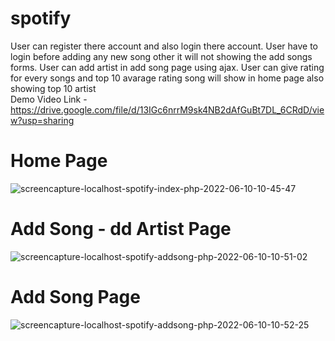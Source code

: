 # spotify
User can register there account and also login there account.
User have to login before adding any new song other it will not showing the add songs forms.
User can add artist in add song page using ajax.
User can give rating for every songs and top 10 avarage rating song will show in home page also showing top 10 artist </br>
Demo Video Link - https://drive.google.com/file/d/13IGc6nrrM9sk4NB2dAfGuBt7DL_6CRdD/view?usp=sharing

<h1>Home Page </h1>
<img src="https://i.ibb.co/0tsWb7X/screencapture-localhost-spotify-index-php-2022-06-10-10-45-47.png" alt="screencapture-localhost-spotify-index-php-2022-06-10-10-45-47" border="0">
<h1>Add Song - dd Artist Page </h1>
<img src="https://i.ibb.co/FgcHgDv/screencapture-localhost-spotify-addsong-php-2022-06-10-10-51-02.png" alt="screencapture-localhost-spotify-addsong-php-2022-06-10-10-51-02" border="0">
<h1>Add Song Page </h1>
<img src="https://i.ibb.co/L67bnFY/screencapture-localhost-spotify-addsong-php-2022-06-10-10-52-25.png" alt="screencapture-localhost-spotify-addsong-php-2022-06-10-10-52-25" border="0">
